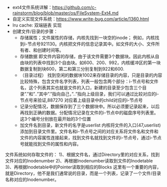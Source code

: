 - ext4文件系统详解：https://github.com/c-rainstorm/blog/blob/master/os/FileSystem-Ext4.md
- 自定义实现文件系统：https://www.write-bug.com/article/1360.html
- lru cache: 双端链表 实现
- 创建文件/目录的步骤：
  - 存储属性；文件属性的存储，内核先找到一块空的inode； 例如，内核找到i-节点号921130。内核把文件的信息记录其中。如文件的大小、文件所有者、和创建时间等。
  - 存储数据 即文件内容的存储，由于该文件需要3个数据块。因此内核从自由块的列表中找到3个自由块。如600、200、992，内核缓冲区的第一块数据复制到块600，第二和第三分别复制到922和600.
  - （目录过程） 找到空闲的数据块1002来存储目录的内容，只是目录的内容比较特殊，包含文件名字列表，列表一般包含两个部分：i-节点号和文件名，这个列表其实也就是文件的入口，新建的目录至少包含三个目录”.”和”..”其中”.”指向自己，”..”指向上级目录，我们可以通过比较对应的i-节点号来验证,887270 对应着上级目录中的child对应的i-节点号
  - 记录分配情况，数据保存到了三个数据块中。所以必须要记录起来，以后再找到正确的数据。分配情况记录在文件的i-节点中的磁盘序号列表里。这3个编号分别放在最开始的3个位置
  - 加文件名到目录，新文件的名字是userlist 内核将文件的入口(47,userlist)添加到目录文件里。文件名和i-节点号之间的对应关系将文件名和文件和文件的内容属性连接起来，找到文件名就找到文件的i-节点号，通过i-节点号就能找到文件的属性和内容。

文件系统如何存取文件的：
     1)、根据文件名，通过Directory里的对应关系，找到文件对应的Inodenumber
     2)、再根据Inodenumber读取到文件的Inodetable
     3)、再根据Inodetable中的Pointer读取到相应的Blocks
这里有一个重要的内容，就是Directory，他不是我们通常说的目录，而是一个列表，记录了一个文件/目录名称对应的Inodenumber。
